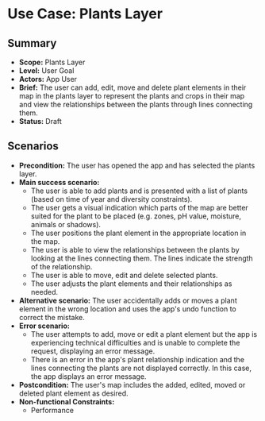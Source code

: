 # Use Case: Plants Layer

## Summary

- **Scope:** Plants Layer
- **Level:** User Goal
- **Actors:** App User
- **Brief:** The user can add, edit, move and delete plant elements in their map in the plants layer to represent the plants and crops in their map and view the relationships between the plants through lines connecting them.
- **Status:** Draft

## Scenarios

- **Precondition:**
  The user has opened the app and has selected the plants layer.
- **Main success scenario:**
  - The user is able to add plants and is presented with a list of plants (based on time of year and diversity constraints).
  - The user gets a visual indication which parts of the map are better suited for the plant to be placed (e.g. zones, pH value, moisture, animals or shadows).
  - The user positions the plant element in the appropriate location in the map.
  - The user is able to view the relationships between the plants by looking at the lines connecting them.
    The lines indicate the strength of the relationship.
  - The user is able to move, edit and delete selected plants.
  - The user adjusts the plant elements and their relationships as needed.
- **Alternative scenario:**
  The user accidentally adds or moves a plant element in the wrong location and uses the app's undo function to correct the mistake.
- **Error scenario:**
  - The user attempts to add, move or edit a plant element but the app is experiencing technical difficulties and is unable to complete the request, displaying an error message.
  - There is an error in the app's plant relationship indication and the lines connecting the plants are not displayed correctly. In this case, the app displays an error message.
- **Postcondition:**
  The user's map includes the added, edited, moved or deleted plant element as desired.
- **Non-functional Constraints:**
  - Performance
